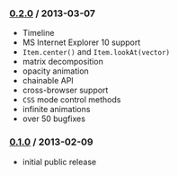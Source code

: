 ### [0.2.0](http://github.com/lvivski/anima/tree/0.2.0) / 2013-03-07
- Timeline
- MS Internet Explorer 10 support
- `Item.center()` and `Item.lookAt(vector)`
- matrix decomposition
- opacity animation
- chainable API
- cross-browser support
- `CSS` mode control methods
- infinite animations
- over 50 bugfixes

### [0.1.0](http://github.com/lvivski/anima/tree/0.1.0) / 2013-02-09
- initial public release
